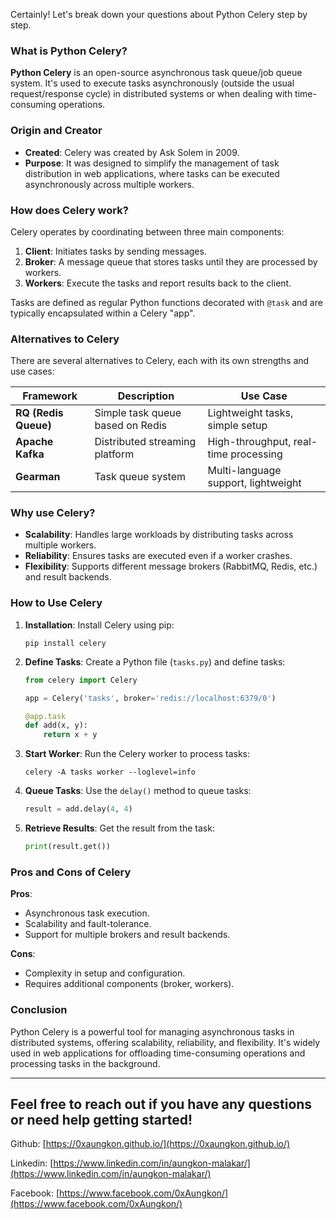 Certainly! Let's break down your questions about Python Celery step by step.

### What is Python Celery?

**Python Celery** is an open-source asynchronous task queue/job queue system. It's used to execute tasks asynchronously (outside the usual request/response cycle) in distributed systems or when dealing with time-consuming operations.

### Origin and Creator

- **Created**: Celery was created by Ask Solem in 2009.
- **Purpose**: It was designed to simplify the management of task distribution in web applications, where tasks can be executed asynchronously across multiple workers.

### How does Celery work?

Celery operates by coordinating between three main components:
1. **Client**: Initiates tasks by sending messages.
2. **Broker**: A message queue that stores tasks until they are processed by workers.
3. **Workers**: Execute the tasks and report results back to the client.

Tasks are defined as regular Python functions decorated with `@task` and are typically encapsulated within a Celery "app".

### Alternatives to Celery

There are several alternatives to Celery, each with its own strengths and use cases:

| **Framework** | **Description** | **Use Case** |
|---------------|-----------------|--------------|
| **RQ (Redis Queue)** | Simple task queue based on Redis | Lightweight tasks, simple setup |
| **Apache Kafka** | Distributed streaming platform | High-throughput, real-time processing |
| **Gearman** | Task queue system | Multi-language support, lightweight |

### Why use Celery?

- **Scalability**: Handles large workloads by distributing tasks across multiple workers.
- **Reliability**: Ensures tasks are executed even if a worker crashes.
- **Flexibility**: Supports different message brokers (RabbitMQ, Redis, etc.) and result backends.

### How to Use Celery

1. **Installation**: Install Celery using pip:
   ```
   pip install celery
   ```

2. **Define Tasks**: Create a Python file (`tasks.py`) and define tasks:
   ```python
   from celery import Celery

   app = Celery('tasks', broker='redis://localhost:6379/0')

   @app.task
   def add(x, y):
       return x + y
   ```

3. **Start Worker**: Run the Celery worker to process tasks:
   ```
   celery -A tasks worker --loglevel=info
   ```

4. **Queue Tasks**: Use the `delay()` method to queue tasks:
   ```python
   result = add.delay(4, 4)
   ```

5. **Retrieve Results**: Get the result from the task:
   ```python
   print(result.get())
   ```

### Pros and Cons of Celery

**Pros**:
- Asynchronous task execution.
- Scalability and fault-tolerance.
- Support for multiple brokers and result backends.

**Cons**:
- Complexity in setup and configuration.
- Requires additional components (broker, workers).


### Conclusion

Python Celery is a powerful tool for managing asynchronous tasks in distributed systems, offering scalability, reliability, and flexibility. It's widely used in web applications for offloading time-consuming operations and processing tasks in the background.


---

## Feel free to reach out if you have any questions or need help getting started!

Github: [https://0xaungkon.github.io/](https://0xaungkon.github.io/)

Linkedin: [https://www.linkedin.com/in/aungkon-malakar/](https://www.linkedin.com/in/aungkon-malakar/)

Facebook: [https://www.facebook.com/0xAungkon/](https://www.facebook.com/0xAungkon/)
